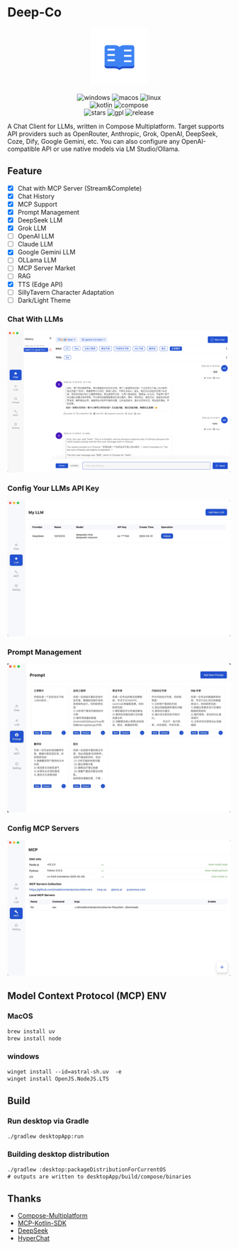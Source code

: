 # Deep-Co

<p align="center">
<kbd>
  <img alt="icon" src="desktopApp/icon.png" width="128" height="128">
</kbd>
  <br>
  <br>
  <img alt="windows" src="http://img.shields.io/badge/-windows-4D76CD.svg?style=flat">
  <img alt="macos" src="http://img.shields.io/badge/-macos-111111.svg?style=flat">
  <img alt="linux" src="http://img.shields.io/badge/-linux-2D3F6C.svg?style=flat">
  <br>
  <img alt="kotlin" src="https://img.shields.io/badge/kotlin-2.1.20-blue.svg?logo=kotlin">
  <img alt="compose" src="https://img.shields.io/badge/compose-1.7.3-blue?logoColor=f5f5f5">
  <br>
  <img alt="stars" src="https://img.shields.io/github/stars/succlz123/DeepCo?color=pink&style=plastic">
  <img alt="gpl" src="https://img.shields.io/badge/license-GPL--3.0-orange">
  <img alt="release" src="https://img.shields.io/github/v/release/succlz123/DeepCo?color=blueviolet&display_name=tag&include_prereleases&label=Release">
</p>


A Chat Client for LLMs, written in Compose Multiplatform. Target supports API providers such as OpenRouter, Anthropic, Grok, OpenAI, DeepSeek,
Coze, Dify, Google Gemini, etc. You can also configure any OpenAI-compatible API or use native models via LM Studio/Ollama.


## Feature

- [x] Chat with MCP Server (Stream&Complete)
- [x] Chat History
- [x] MCP Support
- [x] Prompt Management
- [x] DeepSeek LLM
- [x] Grok LLM
- [ ] OpenAI LLM
- [ ] Claude LLM
- [x] Google Gemini LLM
- [ ] OLLama LLM
- [ ] MCP Server Market
- [ ] RAG
- [x] TTS (Edge API)
- [ ] SillyTavern Character Adaptation
- [ ] Dark/Light Theme

### Chat With LLMs

![1.jpg](screenshots/1.jpg)

### Config Your LLMs API Key

![2.jpg](screenshots/2.jpg)

### Prompt Management

![4.jpg](screenshots/4.jpg)

### Config MCP Servers

![3.jpg](screenshots/3.jpg)

## Model Context Protocol (MCP) ENV

### MacOS

``` 
brew install uv
brew install node
```

### windows

```
winget install --id=astral-sh.uv  -e
winget install OpenJS.NodeJS.LTS
```

## Build

### Run desktop via Gradle

```
./gradlew desktopApp:run
```

### Building desktop distribution

```
./gradlew :desktop:packageDistributionForCurrentOS
# outputs are written to desktopApp/build/compose/binaries
```

## Thanks

- [Compose-Multiplatform](https://github.com/JetBrains/compose-multiplatform)
- [MCP-Kotlin-SDK](https://github.com/modelcontextprotocol/kotlin-sdk)
- [DeepSeek](https://api-docs.deepseek.com/zh-cn/)
- [HyperChat](https://github.com/BigSweetPotatoStudio/HyperChat)